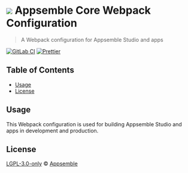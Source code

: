 # ![](https://gitlab.com/appsemble/appsemble/-/raw/0.31.1-test.5/config/assets/logo.svg) Appsemble Core Webpack Configuration

> A Webpack configuration for Appsemble Studio and apps

[![GitLab CI](https://gitlab.com/appsemble/appsemble/badges/0.31.1-test.5/pipeline.svg)](https://gitlab.com/appsemble/appsemble/-/releases/0.31.1-test.5)
[![Prettier](https://img.shields.io/badge/code_style-prettier-ff69b4.svg)](https://prettier.io)

## Table of Contents

- [Usage](#usage)
- [License](#license)

## Usage

This Webpack configuration is used for building Appsemble Studio and apps in development and
production.

## License

[LGPL-3.0-only](https://gitlab.com/appsemble/appsemble/-/blob/0.31.1-test.5/LICENSE.md) ©
[Appsemble](https://appsemble.com)
